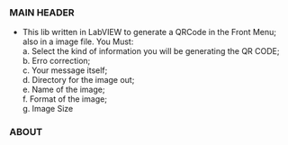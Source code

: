 ### MAIN HEADER <br />

 - This lib written in LabVIEW to generate a QRCode in the Front Menu; also in a image file. You Must: <br />
    a. Select the kind of information you will be generating the QR CODE; <br />
    b. Erro correction; <br />
    c. Your message itself; <br />
    d. Directory for the image out; <br />
    e. Name of the image; <br />
    f. Format of the image; <br />
    g. Image Size <br />

### ABOUT <br />
